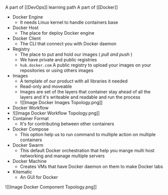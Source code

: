 A part of [[DevOps]] learning path
 A part of [[Docker]]

- Docker Engine
	- It needs Linux kernel to handle containers base
- Docker Host
	-  The place for deploy Docker engine
- Docker Client
	- The CLI that connect you with Docker daemon
- Registry
	- The place to put and hold our images ( *pull and push* )
	- We have private and public registries
	- `hub.docker.com` A public registry to upload your images on your repositories or using others images 
- Images
	- A template of our product with all libraries it needed
	- Read-only and moveable
	- Images are set of the layers that container stay ahead of all the layers and it's writeable and readable and run the process 
	- ![[Image Docker Images Topology.png]]
- Docker Workflow
- ![[Image Docker Workflow Topology.png]]
- Container Format
	- It's for contributing between other containers 
- Docker Compose
	- This option help us to run command to multiple action on multiple containers
- Docker Swarm
	- This default Docker orchestration that help you mange multi host networking and manage multiple servers
- Docker Machine
	- Creates VMs that have Docker daemon on them to make Docker labs
- Kitematic
	- An GUI for Docker




![[Image Docker Component Topology.png]]
